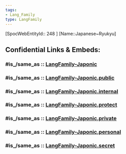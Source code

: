 ```yaml
---
tags:
- Lang_Family
type: LangFamily
---
```


[SpocWebEntityId:: 248 ]
[Name::Japanese~Ryukyu]


## Confidential Links & Embeds: 

### #is_/same_as :: [LangFamily-Japonic](/_Standards/Language/Lang~Family/LangFamily-Japonic.md) 

### #is_/same_as :: [LangFamily-Japonic.public](/_public/Language/Lang~Family/LangFamily-Japonic.public.md) 

### #is_/same_as :: [LangFamily-Japonic.internal](/_internal/Language/Lang~Family/LangFamily-Japonic.internal.md) 

### #is_/same_as :: [LangFamily-Japonic.protect](/_protect/Language/Lang~Family/LangFamily-Japonic.protect.md) 

### #is_/same_as :: [LangFamily-Japonic.private](/_private/Language/Lang~Family/LangFamily-Japonic.private.md) 

### #is_/same_as :: [LangFamily-Japonic.personal](/_personal/Language/Lang~Family/LangFamily-Japonic.personal.md) 

### #is_/same_as :: [LangFamily-Japonic.secret](/_secret/Language/Lang~Family/LangFamily-Japonic.secret.md)

